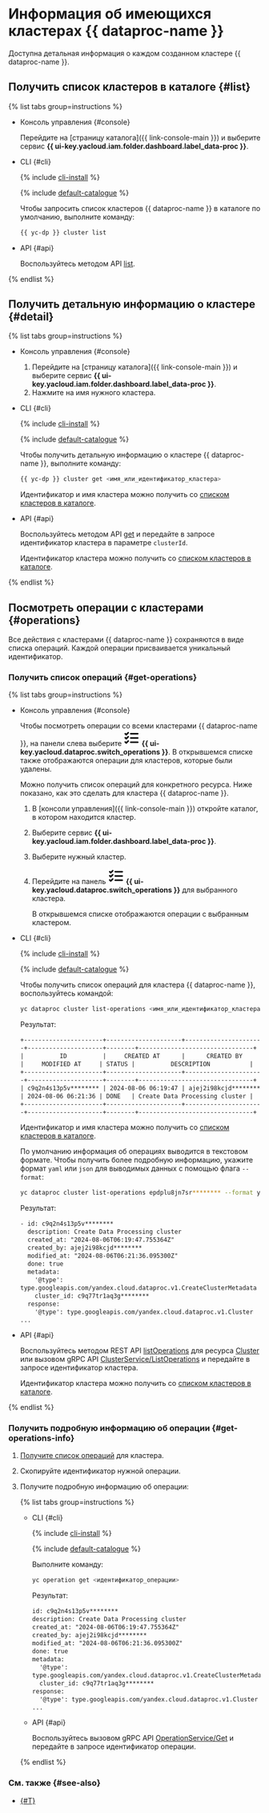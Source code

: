 # Информация об имеющихся кластерах {{ dataproc-name }}

Доступна детальная информация о каждом созданном кластере {{ dataproc-name }}.

## Получить список кластеров в каталоге {#list}

{% list tabs group=instructions %}

- Консоль управления {#console}

    Перейдите на [страницу каталога]({{ link-console-main }}) и выберите сервис **{{ ui-key.yacloud.iam.folder.dashboard.label_data-proc }}**.

- CLI {#cli}

    {% include [cli-install](../../_includes/cli-install.md) %}

    {% include [default-catalogue](../../_includes/default-catalogue.md) %}

    Чтобы запросить список кластеров {{ dataproc-name }} в каталоге по умолчанию, выполните команду:

    ```bash
    {{ yc-dp }} cluster list
    ```

- API {#api}

    Воспользуйтесь методом API [list](../api-ref/Cluster/list.md).

{% endlist %}

## Получить детальную информацию о кластере {#detail}

{% list tabs group=instructions %}

- Консоль управления {#console}

    1. Перейдите на [страницу каталога]({{ link-console-main }}) и выберите сервис **{{ ui-key.yacloud.iam.folder.dashboard.label_data-proc }}**.
    1. Нажмите на имя нужного кластера.

- CLI {#cli}

    {% include [cli-install](../../_includes/cli-install.md) %}

    {% include [default-catalogue](../../_includes/default-catalogue.md) %}

    Чтобы получить детальную информацию о кластере {{ dataproc-name }}, выполните команду:

    ```bash
    {{ yc-dp }} cluster get <имя_или_идентификатор_кластера>
    ```

    Идентификатор и имя кластера можно получить со [списком кластеров в каталоге](#list).

- API {#api}

    Воспользуйтесь методом API [get](../api-ref/Cluster/get.md) и передайте в запросе идентификатор кластера в параметре `clusterId`.

    Идентификатор кластера можно получить со [списком кластеров в каталоге](#list).

{% endlist %}

## Посмотреть операции с кластерами {#operations}

Все действия с кластерами {{ dataproc-name }} сохраняются в виде списка операций. Каждой операции присваивается уникальный идентификатор.

### Получить список операций {#get-operations}

{% list tabs group=instructions %}

- Консоль управления {#console}

  Чтобы посмотреть операции со всеми кластерами {{ dataproc-name }}, на панели слева выберите ![image](../../_assets/console-icons/list-check.svg) **{{ ui-key.yacloud.dataproc.switch_operations }}**. В открывшемся списке также отображаются операции для кластеров, которые были удалены.

  Можно получить список операций для конкретного ресурса. Ниже показано, как это сделать для кластера {{ dataproc-name }}.

  1. В [консоли управления]({{ link-console-main }}) откройте каталог, в котором находится кластер.
  1. Выберите сервис **{{ ui-key.yacloud.iam.folder.dashboard.label_data-proc }}**.
  1. Выберите нужный кластер.
  1. Перейдите на панель ![image](../../_assets/console-icons/list-check.svg) **{{ ui-key.yacloud.dataproc.switch_operations }}** для выбранного кластера.

     В открывшемся списке отображаются операции с выбранным кластером.

- CLI {#cli}

  {% include [cli-install](../../_includes/cli-install.md) %}

  {% include [default-catalogue](../../_includes/default-catalogue.md) %}

  Чтобы получить список операций для кластера {{ dataproc-name }}, воспользуйтесь командой:

  ```bash
  yc dataproc cluster list-operations <имя_или_идентификатор_кластера>
  ```

  Результат:

  ```text
  +----------------------+---------------------+----------------------+---------------------+--------+--------------------------------+
  |          ID          |     CREATED AT      |      CREATED BY      |     MODIFIED AT     | STATUS |          DESCRIPTION           |
  +----------------------+---------------------+----------------------+---------------------+--------+--------------------------------+
  | c9q2n4s13p5v******** | 2024-08-06 06:19:47 | ajej2i98kcjd******** | 2024-08-06 06:21:36 | DONE   | Create Data Processing cluster |
  +----------------------+---------------------+----------------------+---------------------+--------+--------------------------------+
  ```

  Идентификатор и имя кластера можно получить со [списком кластеров в каталоге](#list).

  По умолчанию информация об операциях выводится в текстовом формате. Чтобы получить более подробную информацию, укажите формат `yaml` или `json` для выводимых данных с помощью флага `--format`:

  ```bash
  yc dataproc cluster list-operations epdplu8jn7sr******** --format yaml
  ```

  Результат:

  ```text
  - id: c9q2n4s13p5v********
    description: Create Data Processing cluster
    created_at: "2024-08-06T06:19:47.755364Z"
    created_by: ajej2i98kcjd********
    modified_at: "2024-08-06T06:21:36.095300Z"
    done: true
    metadata:
      '@type': type.googleapis.com/yandex.cloud.dataproc.v1.CreateClusterMetadata
      cluster_id: c9q77tr1aq3g********
    response:
      '@type': type.googleapis.com/yandex.cloud.dataproc.v1.Cluster
  ...
  ```

- API {#api}

  Воспользуйтесь методом REST API [listOperations](../api-ref/Cluster/listOperations.md) для ресурса [Cluster](../api-ref/Cluster/index.md) или вызовом gRPC API [ClusterService/ListOperations](../api-ref/grpc/Cluster/listOperations.md) и передайте в запросе идентификатор кластера.

  Идентификатор кластера можно получить со [списком кластеров в каталоге](#list).

{% endlist %}

### Получить подробную информацию об операции {#get-operations-info}

1. [Получите список операций](#get-operations) для кластера.
1. Скопируйте идентификатор нужной операции.
1. Получите подробную информацию об операции:

   {% list tabs group=instructions %}

   - CLI {#cli}

     {% include [cli-install](../../_includes/cli-install.md) %}

     {% include [default-catalogue](../../_includes/default-catalogue.md) %}

     Выполните команду:

     ```bash
     yc operation get <идентификатор_операции>
     ```

     Результат:

     ```text
     id: c9q2n4s13p5v********
     description: Create Data Processing cluster
     created_at: "2024-08-06T06:19:47.755364Z"
     created_by: ajej2i98kcjd********
     modified_at: "2024-08-06T06:21:36.095300Z"
     done: true
     metadata:
       '@type': type.googleapis.com/yandex.cloud.dataproc.v1.CreateClusterMetadata
       cluster_id: c9q77tr1aq3g********
     response:
       '@type': type.googleapis.com/yandex.cloud.dataproc.v1.Cluster
     ...
     ```

   - API {#api}

     Воспользуйтесь вызовом gRPC API [OperationService/Get](../api-ref/grpc/Operation/get.md) и передайте в запросе идентификатор операции.

   {% endlist %}

### См. также {#see-also}

* [{#T}](../../api-design-guide/concepts/about-async.md)